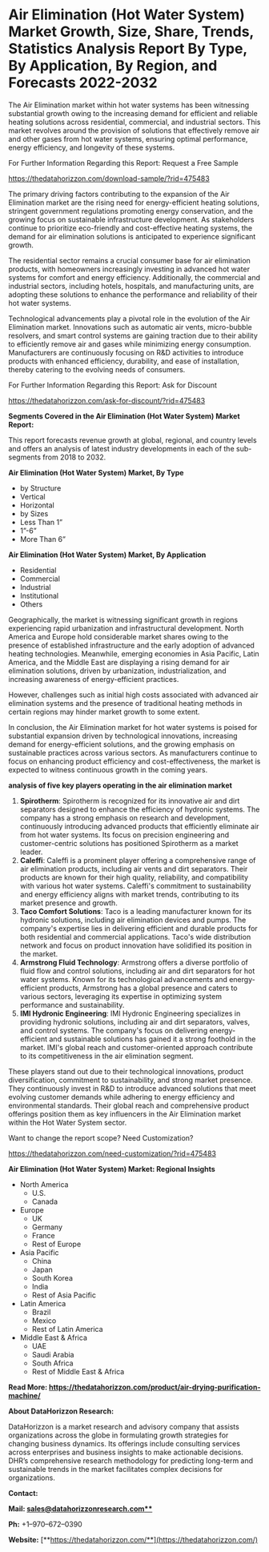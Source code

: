 ﻿# **Air Elimination (Hot Water System) Market Growth, Size, Share, Trends, Statistics Analysis Report By Type, By Application, By Region, and Forecasts 2022-2032**

The Air Elimination market within hot water systems has been witnessing substantial growth owing to the increasing demand for efficient and reliable heating solutions across residential, commercial, and industrial sectors. This market revolves around the provision of solutions that effectively remove air and other gases from hot water systems, ensuring optimal performance, energy efficiency, and longevity of these systems.

For Further Information Regarding this Report: Request a Free Sample

<https://thedatahorizzon.com/download-sample/?rid=475483>

The primary driving factors contributing to the expansion of the Air Elimination market are the rising need for energy-efficient heating solutions, stringent government regulations promoting energy conservation, and the growing focus on sustainable infrastructure development. As stakeholders continue to prioritize eco-friendly and cost-effective heating systems, the demand for air elimination solutions is anticipated to experience significant growth.

The residential sector remains a crucial consumer base for air elimination products, with homeowners increasingly investing in advanced hot water systems for comfort and energy efficiency. Additionally, the commercial and industrial sectors, including hotels, hospitals, and manufacturing units, are adopting these solutions to enhance the performance and reliability of their hot water systems.

Technological advancements play a pivotal role in the evolution of the Air Elimination market. Innovations such as automatic air vents, micro-bubble resolvers, and smart control systems are gaining traction due to their ability to efficiently remove air and gases while minimizing energy consumption. Manufacturers are continuously focusing on R&D activities to introduce products with enhanced efficiency, durability, and ease of installation, thereby catering to the evolving needs of consumers.

For Further Information Regarding this Report: Ask for Discount

<https://thedatahorizzon.com/ask-for-discount/?rid=475483>

**Segments Covered in the Air Elimination (Hot Water System) Market Report:**

This report forecasts revenue growth at global, regional, and country levels and offers an analysis of latest industry developments in each of the sub-segments from 2018 to 2032.

**Air Elimination (Hot Water System) Market, By Type**

- by Structure
- Vertical
- Horizontal
- by Sizes
- Less Than 1”
- 1”-6”
- More Than 6”

**Air Elimination (Hot Water System) Market, By Application**

- Residential
- Commercial
- Industrial
- Institutional
- Others

Geographically, the market is witnessing significant growth in regions experiencing rapid urbanization and infrastructural development. North America and Europe hold considerable market shares owing to the presence of established infrastructure and the early adoption of advanced heating technologies. Meanwhile, emerging economies in Asia Pacific, Latin America, and the Middle East are displaying a rising demand for air elimination solutions, driven by urbanization, industrialization, and increasing awareness of energy-efficient practices.

However, challenges such as initial high costs associated with advanced air elimination systems and the presence of traditional heating methods in certain regions may hinder market growth to some extent.

In conclusion, the Air Elimination market for hot water systems is poised for substantial expansion driven by technological innovations, increasing demand for energy-efficient solutions, and the growing emphasis on sustainable practices across various sectors. As manufacturers continue to focus on enhancing product efficiency and cost-effectiveness, the market is expected to witness continuous growth in the coming years.



**analysis of five key players operating in the air elimination market**

1. **Spirotherm**: Spirotherm is recognized for its innovative air and dirt separators designed to enhance the efficiency of hydronic systems. The company has a strong emphasis on research and development, continuously introducing advanced products that efficiently eliminate air from hot water systems. Its focus on precision engineering and customer-centric solutions has positioned Spirotherm as a market leader.
1. **Caleffi**: Caleffi is a prominent player offering a comprehensive range of air elimination products, including air vents and dirt separators. Their products are known for their high quality, reliability, and compatibility with various hot water systems. Caleffi's commitment to sustainability and energy efficiency aligns with market trends, contributing to its market presence and growth.
1. **Taco Comfort Solutions**: Taco is a leading manufacturer known for its hydronic solutions, including air elimination devices and pumps. The company's expertise lies in delivering efficient and durable products for both residential and commercial applications. Taco's wide distribution network and focus on product innovation have solidified its position in the market.
1. **Armstrong Fluid Technology**: Armstrong offers a diverse portfolio of fluid flow and control solutions, including air and dirt separators for hot water systems. Known for its technological advancements and energy-efficient products, Armstrong has a global presence and caters to various sectors, leveraging its expertise in optimizing system performance and sustainability.
1. **IMI Hydronic Engineering**: IMI Hydronic Engineering specializes in providing hydronic solutions, including air and dirt separators, valves, and control systems. The company's focus on delivering energy-efficient and sustainable solutions has gained it a strong foothold in the market. IMI's global reach and customer-oriented approach contribute to its competitiveness in the air elimination segment.

These players stand out due to their technological innovations, product diversification, commitment to sustainability, and strong market presence. They continuously invest in R&D to introduce advanced solutions that meet evolving customer demands while adhering to energy efficiency and environmental standards. Their global reach and comprehensive product offerings position them as key influencers in the Air Elimination market within the Hot Water System sector.



Want to change the report scope? Need Customization?

<https://thedatahorizzon.com/need-customization/?rid=475483>



**Air Elimination (Hot Water System) Market: Regional Insights**

- North America
  - U.S.
  - Canada
- Europe
  - UK
  - Germany
  - France
  - Rest of Europe
- Asia Pacific
  - China
  - Japan
  - South Korea
  - India
  - Rest of Asia Pacific
- Latin America
  - Brazil
  - Mexico
  - Rest of Latin America
- Middle East & Africa
  - UAE
  - Saudi Arabia
  - South Africa
  - Rest of Middle East & Africa

**Read More: https://thedatahorizzon.com/product/air-drying-purification-machine/**

**About DataHorizzon Research:**

DataHorizzon is a market research and advisory company that assists organizations across the globe in formulating growth strategies for changing business dynamics. Its offerings include consulting services across enterprises and business insights to make actionable decisions. DHR’s comprehensive research methodology for predicting long-term and sustainable trends in the market facilitates complex decisions for organizations.

**Contact:**

**Mail: [sales@datahorizzonresearch.com**](mailto:sales@datahorizzonresearch.com)**

**Ph:** +1–970–672–0390

**Website:** [**https://thedatahorizzon.com/**](https://thedatahorizzon.com/)


